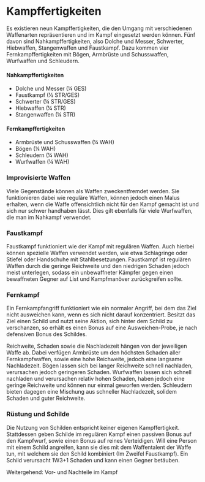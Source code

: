 # Kampffertigkeiten
Es existieren neun Kampffertigkeiten, die den Umgang mit verschiedenen Waffenarten repräsentieren und im Kampf eingesetzt werden können. Fünf davon sind Nahkampffertigkeiten, also Dolche und Messer, Schwerter, Hiebwaffen, Stangenwaffen und Faustkampf. Dazu kommen vier Fernkampffertigkeiten mit Bögen, Armbrüste und Schusswaffen, Wurfwaffen und Schleudern.
 
#### Nahkampffertigkeiten
 
- Dolche und Messer (¼ GES)
- Faustkampf (½ STR/GES)
- Schwerter (¼ STR/GES)
- Hiebwaffen (¼ STR)
- Stangenwaffen (¼ STR)
 
#### Fernkampffertigkeiten
 
- Armbrüste und Schusswaffen (¼ WAH)
- Bögen (¼ WAH)
- Schleudern (¼ WAH)
- Wurfwaffen (¼ WAH)
 
 
### Improvisierte Waffen
 
 
Viele Gegenstände können als Waffen zweckentfremdet werden. Sie funktionieren dabei wie reguläre Waffen, können jedoch einen Malus erhalten, wenn die Waffe offensichtlich nicht für den Kampf gemacht ist und sich nur schwer handhaben lässt. Dies gilt ebenfalls für viele Wurfwaffen, die man im Nahkampf verwendet.
 
 
### Faustkampf
 
Faustkampf funktioniert wie der Kampf mit regulären Waffen. Auch hierbei können spezielle Waffen verwendet werden, wie etwa Schlagringe oder Stiefel oder Handschuhe mit Stahlbesetzungen. Faustkampf ist regulären Waffen durch die geringe Reichweite und den niedrigen Schaden jedoch meist unterlegen, sodass ein unbewaffneter Kämpfer gegen einen bewaffneten Gegner auf List und Kampfmanöver zurückgreifen sollte.
 
 
### Fernkampf
 
Ein Fernkampfangriff funktioniert wie ein normaler Angriff, bei dem das Ziel nicht ausweichen kann, wenn es sich nicht darauf konzentriert. Besitzt das Ziel einen Schild und nutzt seine Aktion, sich hinter dem Schild zu verschanzen, so erhält es einen Bonus auf eine Ausweichen-Probe, je nach defensiven Bonus des Schildes.
 
Reichweite, Schaden sowie die Nachladezeit hängen von der jeweiligen Waffe ab. Dabei verfügen Armbrüste um den höchsten Schaden aller Fernkampfwaffen, sowie eine hohe Reichweite, jedoch eine langsame Nachladezeit. Bögen lassen sich bei langer Reichweite schnell nachladen, verursachen jedoch geringeren Schaden. Wurfwaffen lassen sich schnell nachladen und verursachen relativ hohen Schaden, haben jedoch eine geringe Reichweite und können nur einmal geworfen werden. Schleudern bieten dagegen eine Mischung aus schneller Nachladezeit, solidem Schaden und guter Reichweite.
 
### Rüstung und Schilde
 
Die Nutzung von Schilden entspricht keiner eigenen Kampffertigkeit. Stattdessen geben Schilde im regulären Kampf einen passiven Bonus auf den Kampfwurf, sowie einen Bonus auf reines Verteidigen. Will eine Person mit einem Schild angreifen, kann sie dies mit dem Waffentalent der Waffe tun, mit welchem sie den Schild kombiniert (Im Zweifel Faustkampf). Ein Schild verursacht 1W3+1 Schaden und kann einen Gegner betäuben.
 
 
Weitergehend: Vor- und Nachteile im Kampf
